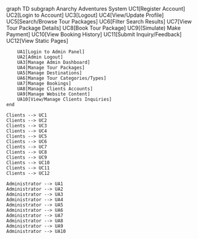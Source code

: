 graph TD
    subgraph Anarchy Adventures System
        UC1[Register Account]
        UC2[Login to Account]
        UC3[Logout]
        UC4[View/Update Profile]
        UC5[Search/Browse Tour Packages]
        UC6[Filter Search Results]
        UC7[View Tour Package Details]
        UC8[Book Tour Package]
        UC9[(Simulate) Make Payment]
        UC10[View Booking History]
        UC11[Submit Inquiry/Feedback]
        UC12[View Static Pages]

        UA1[Login to Admin Panel]
        UA2[Admin Logout]
        UA3[Manage Admin Dashboard]
        UA4[Manage Tour Packages]
        UA5[Manage Destinations]
        UA6[Manage Tour Categories/Types]
        UA7[Manage Bookings]
        UA8[Manage Clients Accounts]
        UA9[Manage Website Content]
        UA10[View/Manage Clients Inquiries]
    end

    Clients --> UC1
    Clients --> UC2
    Clients --> UC3
    Clients --> UC4
    Clients --> UC5
    Clients --> UC6
    Clients --> UC7
    Clients --> UC8
    Clients --> UC9
    Clients --> UC10
    Clients --> UC11
    Clients --> UC12

    Administrator --> UA1
    Administrator --> UA2
    Administrator --> UA3
    Administrator --> UA4
    Administrator --> UA5
    Administrator --> UA6
    Administrator --> UA7
    Administrator --> UA8
    Administrator --> UA9
    Administrator --> UA10